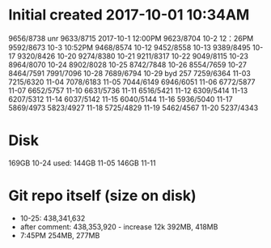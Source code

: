 # Initial created 2017-10-01 10:34AM

9656/8738 unr
9633/8715 2017-10-1 12:00PM
9623/8704 10-2 12：26PM
9592/8673 10-3 10:52PM
9468/8574 10-12
9452/8558 10-13
9389/8495 10-17
9320/8426 10-20
9274/8380 10-21
9211/8317 10-22
9049/8115 10-23
8964/8070 10-24
8902/8028 10-25
8742/7848 10-26
8554/7659 10-27
8464/7591 
7991/7096 10-28
7689/6794 10-29 byd 257
7259/6364 11-03
7215/6320 11-04
7078/6183 11-05 
7044/6149
6946/6051 11-06
6772/5877 11-07 
6652/5757 11-10
6631/5736 11-11
6516/5421 11-12
6309/5414 11-13
6207/5312 11-14
6037/5142 11-15
6040/5144 11-16
5936/5040 11-17
5869/4973
5823/4927 11-18
5725/4829 11-19
5462/4567 11-20
5237/4343

# Disk

169GB 10-24
used: 144GB 11-05
      146GB 11-11

# Git repo itself (size on disk)

* 10-25: 438,341,632
* after comment: 438,353,920 - increase 12k 392MB, 418MB
* 7:45PM 254MB, 277MB